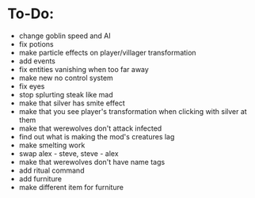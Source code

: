 # To-Do:
- change goblin speed and AI
- fix potions
- make particle effects on player/villager transformation
- add events
- fix entities vanishing when too far away
- make new no control system
- fix eyes
- stop splurting steak like mad
- make that silver has smite effect
- make that you see player's transformation when clicking with silver at them
- make that werewolves don't attack infected
- find out what is making the mod's creatures lag
- make smelting work
- swap alex - steve, steve - alex
- make that werewolves don't have name tags
- add ritual command
- add furniture
- make different item for furniture